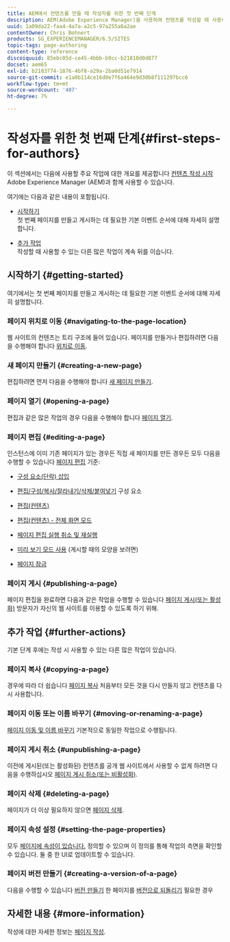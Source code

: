 ```yaml
---
title: AEM에서 컨텐츠를 만들 때 작성자를 위한 첫 번째 단계
description: AEM(Adobe Experience Manager)을 사용하여 컨텐츠를 작성할 때 사용하는 주요 작업에 대한 개요입니다.
uuid: 1a09da22-faa4-4a7a-a2c5-97a255a6a2ae
contentOwner: Chris Bohnert
products: SG_EXPERIENCEMANAGER/6.5/SITES
topic-tags: page-authoring
content-type: reference
discoiquuid: 85ebc05d-ce45-4bbb-b9cc-b21810d0d877
docset: aem65
exl-id: b2103774-1876-4bf8-a29a-2ba0d51e7914
source-git-commit: e1a0b114ce16d0e7f6a464e9d30b8f111297bcc6
workflow-type: tm+mt
source-wordcount: '407'
ht-degree: 7%

---
```


# 작성자를 위한 첫 번째 단계{#first-steps-for-authors}

이 섹션에서는 다음에 사용할 주요 작업에 대한 개요를 제공합니다 [컨텐츠 작성 시작](/help/sites-authoring/author.md#concept-of-authoring-and-publishing) Adobe Experience Manager (AEM)과 함께 사용할 수 있습니다.

여기에는 다음과 같은 내용이 포함됩니다.

* [시작하기](#getting-started)\
   첫 번째 페이지를 만들고 게시하는 데 필요한 기본 이벤트 순서에 대해 자세히 설명합니다.

* [추가 작업](#further-actions)\
   작성할 때 사용할 수 있는 다른 많은 작업이 계속 뒤를 이습니다.

## 시작하기 {#getting-started}

여기에서는 첫 번째 페이지를 만들고 게시하는 데 필요한 기본 이벤트 순서에 대해 자세히 설명합니다.

### 페이지 위치로 이동 {#navigating-to-the-page-location}

웹 사이트의 컨텐츠는 트리 구조에 들어 있습니다. 페이지를 만들거나 편집하려면 다음을 수행해야 합니다 [위치로 이동](/help/sites-authoring/basic-handling.md#viewing-and-selecting-resources).

### 새 페이지 만들기 {#creating-a-new-page}

편집하려면 먼저 다음을 수행해야 합니다 [새 페이지 만들기](/help/sites-authoring/managing-pages.md#creating-a-new-page).

### 페이지 열기 {#opening-a-page}

편집과 같은 많은 작업의 경우 다음을 수행해야 합니다 [페이지 열기](/help/sites-authoring/managing-pages.md#opening-a-page-for-editing).

### 페이지 편집 {#editing-a-page}

인스턴스에 이미 기존 페이지가 있는 경우든 직접 새 페이지를 만든 경우든 모두 다음을 수행할 수 있습니다 [페이지 편집](/help/sites-authoring/editing-content.md) 기준:

* [구성 요소(단락) 삽입](/help/sites-authoring/editing-content.md#inserting-a-component)
* [편집/구성/복사/잘라내기/삭제/붙여넣기](/help/sites-authoring/editing-content.md#edit-configure-copy-cut-delete-paste) 구성 요소
* [편집(컨텐츠)](/help/sites-authoring/editing-content.md#edit-content)
* [편집(컨텐츠) - 전체 화면 모드](/help/sites-authoring/editing-content.md#edit-content-full-screen-mode)

* [페이지 편집 실행 취소 및 재실행](/help/sites-authoring/editing-content.md#undoing-and-redoing-page-edits)
* [미리 보기 모드 사용](/help/sites-authoring/editing-content.md#preview-mode) (게시할 때의 모양을 보려면)
* [페이지 잠금](/help/sites-authoring/editing-content.md#locking-a-page)

### 페이지 게시 {#publishing-a-page}

페이지 편집을 완료하면 다음과 같은 작업을 수행할 수 있습니다 [페이지 게시(또는 활성화)](/help/sites-authoring/publishing-pages.md#main-pars-title-10) 방문자가 자신의 웹 사이트를 이용할 수 있도록 하기 위해.

## 추가 작업 {#further-actions}

기본 단계 후에는 작성 시 사용할 수 있는 다른 많은 작업이 있습니다.

### 페이지 복사 {#copying-a-page}

경우에 따라 더 쉽습니다 [페이지 복사](/help/sites-authoring/managing-pages.md#copying-and-pasting-a-page) 처음부터 모든 것을 다시 만들지 않고 컨텐츠를 다시 사용합니다.

### 페이지 이동 또는 이름 바꾸기 {#moving-or-renaming-a-page}

[페이지 이동 및 이름 바꾸기](/help/sites-authoring/managing-pages.md#moving-or-renaming-a-page) 기본적으로 동일한 작업으로 수행됩니다.

### 페이지 게시 취소 {#unpublishing-a-page}

이전에 게시된(또는 활성화된) 컨텐츠를 공개 웹 사이트에서 사용할 수 없게 하려면 다음을 수행하십시오 [페이지 게시 취소(또는 비활성화)](/help/sites-authoring/publishing-pages.md#main-pars-title-5).

### 페이지 삭제 {#deleting-a-page}

페이지가 더 이상 필요하지 않으면 [페이지 삭제](/help/sites-authoring/managing-pages.md#deleting-a-page).

### 페이지 속성 설정 {#setting-the-page-properties}

모두 [페이지에 속성이 있습니다.](/help/sites-authoring/editing-page-properties.md) 정의할 수 있으며 이 정의를 통해 작업의 측면을 확인할 수 있습니다. 둘 중 한 UI로 업데이트할 수 있습니다.

### 페이지 버전 만들기 {#creating-a-version-of-a-page}

다음을 수행할 수 있습니다 [버전 만들기](/help/sites-authoring/working-with-page-versions.md#creating-a-new-version) 한 페이지를 [버전으로 되돌리기](/help/sites-authoring/working-with-page-versions.md#reverting-to-a-page-version) 필요한 경우

## 자세한 내용 {#more-information}

작성에 대한 자세한 정보는 [페이지 작성](/help/sites-authoring/page-authoring.md).
